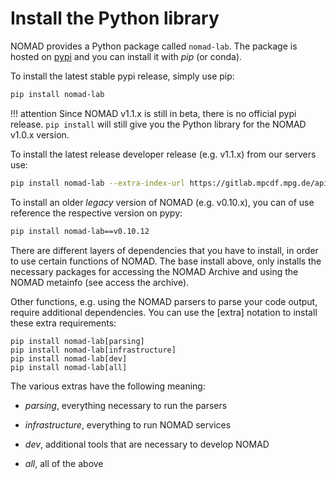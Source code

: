 # Install the Python library

NOMAD provides a Python package called `nomad-lab`.
The package is hosted on [pypi](https://pypi.org/project/nomad-lab/)
and you can install it with *pip* (or conda).

To install the latest stable pypi release, simply use pip:
```sh
pip install nomad-lab
```

!!! attention
    Since NOMAD v1.1.x is still in beta, there is no official pypi release. `pip install` will
    still give you the Python library for the NOMAD v1.0.x version.

To install the latest release developer release (e.g. v1.1.x) from our servers use:
```sh
pip install nomad-lab --extra-index-url https://gitlab.mpcdf.mpg.de/api/v4/projects/2187/packages/pypi/simple
```

To install an older *legacy* version of NOMAD (e.g. v0.10.x), you can of use reference
the respective version on pypy:
```sh
pip install nomad-lab==v0.10.12
```

There are different layers of dependencies that you have to install, in order to use certain functions of NOMAD.
The base install above, only installs the necessary packages for
accessing the NOMAD Archive and using the NOMAD metainfo (see access the archive).

Other functions, e.g. using the NOMAD parsers to parse your code output, require additional dependencies.
You can use the [extra] notation to install these extra requirements:

```
pip install nomad-lab[parsing]
pip install nomad-lab[infrastructure]
pip install nomad-lab[dev]
pip install nomad-lab[all]
```
The various extras have the following meaning:

- *parsing*, everything necessary to run the parsers

- *infrastructure*, everything to run NOMAD services

- *dev*, additional tools that are necessary to develop NOMAD

- *all*, all of the above
